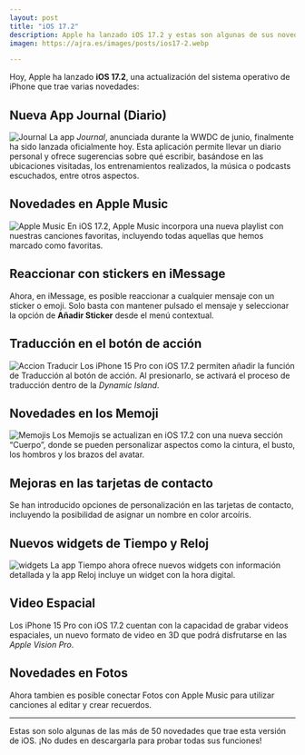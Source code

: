```yaml
---
layout: post
title: "iOS 17.2"
description: Apple ha lanzado iOS 17.2 y estas son algunas de sus novedades.
imagen: https://ajra.es/images/posts/ios17-2.webp

---
```


Hoy, Apple ha lanzado **iOS 17.2**, una actualización del sistema operativo de iPhone que trae varias novedades:

## Nueva App Journal (Diario)
![Journal](https://ajra.es/images/posts/journal.webp)
La app *Journal*, anunciada durante la WWDC de junio, finalmente ha sido lanzada oficialmente hoy. Esta aplicación permite llevar un diario personal y ofrece sugerencias sobre qué escribir, basándose en las ubicaciones visitadas, los entrenamientos realizados, la música o podcasts escuchados, entre otros aspectos.

## Novedades en Apple Music
![Apple Music](https://ajra.es/images/posts/applemusicfavoritos.webp)
En iOS 17.2, Apple Music incorpora una nueva playlist con nuestras canciones favoritas, incluyendo todas aquellas que hemos marcado como favoritas.

## Reaccionar con stickers en iMessage
Ahora, en iMessage, es posible reaccionar a cualquier mensaje con un sticker o emoji. Solo basta con mantener pulsado el mensaje y seleccionar la opción de **Añadir Sticker** desde el menú contextual.

## Traducción en el botón de acción
![Accion Traducir](https://ajra.es/images/posts/acciontraucir.webp)
Los iPhone 15 Pro con iOS 17.2 permiten añadir la función de Traducción al botón de acción. Al presionarlo, se activará el proceso de traducción dentro de la *Dynamic Island*.

## Novedades en los Memoji
![Memojis](https://ajra.es/images/posts/memojis.webp)
Los Memojis se actualizan en iOS 17.2 con una nueva sección “Cuerpo”, donde se pueden personalizar aspectos como la cintura, el busto, los hombros y los brazos del avatar.

## Mejoras en las tarjetas de contacto
Se han introducido opciones de personalización en las tarjetas de contacto, incluyendo la posibilidad de asignar un nombre en color arcoíris.

## Nuevos widgets de Tiempo y Reloj
![widgets](https://ajra.es/images/posts/widgets.webp)
La app Tiempo ahora ofrece nuevos widgets con información detallada y la app Reloj incluye un widget con la hora digital.

## Video Espacial
Los iPhone 15 Pro con iOS 17.2 cuentan con la capacidad de grabar videos espaciales, un nuevo formato de video en 3D que podrá disfrutarse en las *Apple Vision Pro*.

## Novedades en Fotos
Ahora tambien es posible conectar Fotos con Apple Music para utilizar canciones al editar y crear recuerdos.

---

Estas son solo algunas de las más de 50 novedades que trae esta versión de iOS. ¡No dudes en descargarla para probar todas sus funciones!